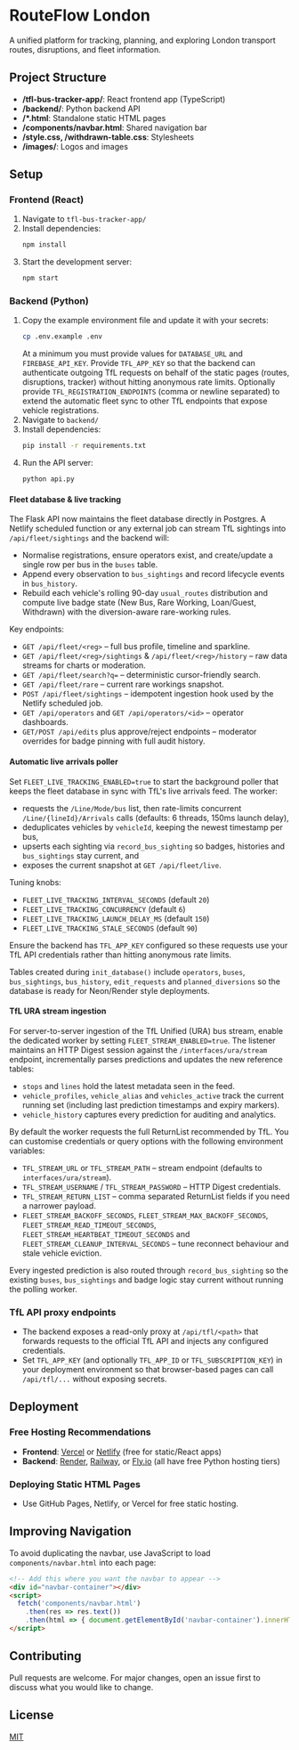 # RouteFlow London

A unified platform for tracking, planning, and exploring London transport routes, disruptions, and fleet information.

## Project Structure

- **/tfl-bus-tracker-app/**: React frontend app (TypeScript)
- **/backend/**: Python backend API
- **/*.html**: Standalone static HTML pages
- **/components/navbar.html**: Shared navigation bar
- **/style.css, /withdrawn-table.css**: Stylesheets
- **/images/**: Logos and images

## Setup

### Frontend (React)
1. Navigate to `tfl-bus-tracker-app/`
2. Install dependencies:
   ```sh
   npm install
   ```
3. Start the development server:
   ```sh
   npm start
   ```

### Backend (Python)
1. Copy the example environment file and update it with your secrets:
   ```sh
   cp .env.example .env
   ```
   At a minimum you must provide values for `DATABASE_URL` and `FIREBASE_API_KEY`.
   Provide `TFL_APP_KEY` so that the backend can authenticate outgoing TfL requests
   on behalf of the static pages (routes, disruptions, tracker) without hitting
   anonymous rate limits.
   Optionally provide `TFL_REGISTRATION_ENDPOINTS` (comma or newline separated)
   to extend the automatic fleet sync to other TfL endpoints that expose vehicle
   registrations.
2. Navigate to `backend/`
3. Install dependencies:
   ```sh
   pip install -r requirements.txt
   ```
4. Run the API server:
   ```sh
   python api.py
   ```

#### Fleet database & live tracking

The Flask API now maintains the fleet database directly in Postgres. A Netlify
scheduled function or any external job can stream TfL sightings into
`/api/fleet/sightings` and the backend will:

- Normalise registrations, ensure operators exist, and create/update a single
  row per bus in the `buses` table.
- Append every observation to `bus_sightings` and record lifecycle events in
  `bus_history`.
- Rebuild each vehicle's rolling 90-day `usual_routes` distribution and compute
  live badge state (New Bus, Rare Working, Loan/Guest, Withdrawn) with the
  diversion-aware rare-working rules.

Key endpoints:

- `GET /api/fleet/<reg>` – full bus profile, timeline and sparkline.
- `GET /api/fleet/<reg>/sightings` & `/api/fleet/<reg>/history` – raw data
  streams for charts or moderation.
- `GET /api/fleet/search?q=` – deterministic cursor-friendly search.
- `GET /api/fleet/rare` – current rare workings snapshot.
- `POST /api/fleet/sightings` – idempotent ingestion hook used by the Netlify
  scheduled job.
- `GET /api/operators` and `GET /api/operators/<id>` – operator dashboards.
- `GET/POST /api/edits` plus approve/reject endpoints – moderator overrides for
  badge pinning with full audit history.

#### Automatic live arrivals poller

Set `FLEET_LIVE_TRACKING_ENABLED=true` to start the background poller that keeps
the fleet database in sync with TfL's live arrivals feed. The worker:

- requests the `/Line/Mode/bus` list, then rate-limits concurrent
  `/Line/{lineId}/Arrivals` calls (defaults: 6 threads, 150ms launch delay),
- deduplicates vehicles by `vehicleId`, keeping the newest timestamp per bus,
- upserts each sighting via `record_bus_sighting` so badges, histories and
  `bus_sightings` stay current, and
- exposes the current snapshot at `GET /api/fleet/live`.

Tuning knobs:

- `FLEET_LIVE_TRACKING_INTERVAL_SECONDS` (default `20`)
- `FLEET_LIVE_TRACKING_CONCURRENCY` (default `6`)
- `FLEET_LIVE_TRACKING_LAUNCH_DELAY_MS` (default `150`)
- `FLEET_LIVE_TRACKING_STALE_SECONDS` (default `90`)

Ensure the backend has `TFL_APP_KEY` configured so these requests use your TfL
API credentials rather than hitting anonymous rate limits.

Tables created during `init_database()` include `operators`, `buses`,
`bus_sightings`, `bus_history`, `edit_requests` and `planned_diversions` so the
database is ready for Neon/Render style deployments.

#### TfL URA stream ingestion

For server-to-server ingestion of the TfL Unified (URA) bus stream, enable the
dedicated worker by setting `FLEET_STREAM_ENABLED=true`. The listener maintains
an HTTP Digest session against the `/interfaces/ura/stream` endpoint,
incrementally parses predictions and updates the new reference tables:

- `stops` and `lines` hold the latest metadata seen in the feed.
- `vehicle_profiles`, `vehicle_alias` and `vehicles_active` track the current
  running set (including last prediction timestamps and expiry markers).
- `vehicle_history` captures every prediction for auditing and analytics.

By default the worker requests the full ReturnList recommended by TfL. You can
customise credentials or query options with the following environment
variables:

- `TFL_STREAM_URL` or `TFL_STREAM_PATH` – stream endpoint (defaults to
  `interfaces/ura/stream`).
- `TFL_STREAM_USERNAME` / `TFL_STREAM_PASSWORD` – HTTP Digest credentials.
- `TFL_STREAM_RETURN_LIST` – comma separated ReturnList fields if you need a
  narrower payload.
- `FLEET_STREAM_BACKOFF_SECONDS`, `FLEET_STREAM_MAX_BACKOFF_SECONDS`,
  `FLEET_STREAM_READ_TIMEOUT_SECONDS`, `FLEET_STREAM_HEARTBEAT_TIMEOUT_SECONDS`
  and `FLEET_STREAM_CLEANUP_INTERVAL_SECONDS` – tune reconnect behaviour and
  stale vehicle eviction.

Every ingested prediction is also routed through `record_bus_sighting` so the
existing `buses`, `bus_sightings` and badge logic stay current without running
the polling worker.

### TfL API proxy endpoints

- The backend exposes a read-only proxy at `/api/tfl/<path>` that forwards
  requests to the official TfL API and injects any configured credentials.
- Set `TFL_APP_KEY` (and optionally `TFL_APP_ID` or `TFL_SUBSCRIPTION_KEY`) in
  your deployment environment so that browser-based pages can call `/api/tfl/...`
  without exposing secrets.

## Deployment

### Free Hosting Recommendations
- **Frontend**: [Vercel](https://vercel.com/) or [Netlify](https://netlify.com/) (free for static/React apps)
- **Backend**: [Render](https://render.com/), [Railway](https://railway.app/), or [Fly.io](https://fly.io/) (all have free Python hosting tiers)

### Deploying Static HTML Pages
- Use GitHub Pages, Netlify, or Vercel for free static hosting.

## Improving Navigation
To avoid duplicating the navbar, use JavaScript to load `components/navbar.html` into each page:

```html
<!-- Add this where you want the navbar to appear -->
<div id="navbar-container"></div>
<script>
  fetch('components/navbar.html')
    .then(res => res.text())
    .then(html => { document.getElementById('navbar-container').innerHTML = html; });
</script>
```

## Contributing
Pull requests are welcome. For major changes, open an issue first to discuss what you would like to change.

## License
[MIT](LICENSE)

